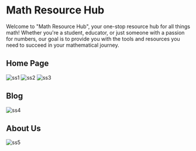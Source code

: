 # Math Resource Hub


Welcome to "Math Resource Hub", 
your one-stop resource hub for all things math! Whether you're a student, 
educator, or just someone with a passion for numbers, our goal is to provide you with the tools and resources 
you need to succeed in your mathematical journey.

## Home Page
![ss1](https://github.com/user-attachments/assets/4dc2cb19-fb3e-495e-b8f3-b009b7f3b693)
![ss2](https://github.com/user-attachments/assets/75c28bcb-68a5-4167-861e-cdf9af7288ad)
![ss3](https://github.com/user-attachments/assets/e22fa11f-5b33-4d6e-bb57-eed1bec7c479)

## Blog
![ss4](https://github.com/user-attachments/assets/b6c0ed36-66d9-4f41-9575-8bfc95126937)

## About Us
![ss5](https://github.com/user-attachments/assets/4bb22b0d-9dad-4a6c-88c3-d4d63fcaddf0)
